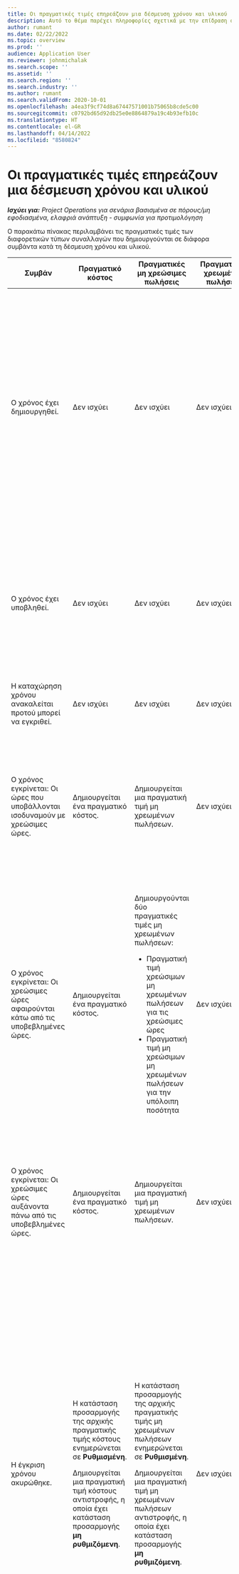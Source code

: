 ```yaml
---
title: Οι πραγματικές τιμές επηρεάζουν μια δέσμευση χρόνου και υλικού
description: Αυτό το θέμα παρέχει πληροφορίες σχετικά με την επίδραση στον πίνακα "Πραγματικές τιμές" σε διάφορα συμβάντα κατά τη διάρκεια του κύκλου ζωής μιας δέσμευσης χρόνου και υλικού στο Microsoft Dynamics 365 Project Operations.
author: rumant
ms.date: 02/22/2022
ms.topic: overview
ms.prod: ''
audience: Application User
ms.reviewer: johnmichalak
ms.search.scope: ''
ms.assetid: ''
ms.search.region: ''
ms.search.industry: ''
ms.author: rumant
ms.search.validFrom: 2020-10-01
ms.openlocfilehash: a4ea3f9cf74d8a67447571001b75065b8cde5c00
ms.sourcegitcommit: c0792bd65d92db25e0e8864879a19c4b93efb10c
ms.translationtype: HT
ms.contentlocale: el-GR
ms.lasthandoff: 04/14/2022
ms.locfileid: "8580824"
---
```

# <a name="actuals-impact-in-a-time-and-materials-engagement"></a>Οι πραγματικές τιμές επηρεάζουν μια δέσμευση χρόνου και υλικού

_**Ισχύει για:** Project Operations για σενάρια βασισμένα σε πόρους/μη εφοδιασμένα, ελαφριά ανάπτυξη - συμφωνία για προτιμολόγηση_

Ο παρακάτω πίνακας περιλαμβάνει τις πραγματικές τιμές των διαφορετικών τύπων συναλλαγών που δημιουργούνται σε διάφορα συμβάντα κατά τη δέσμευση χρόνου και υλικού.

| Συμβάν | Πραγματικό κόστος | Πραγματικές μη χρεώσιμες πωλήσεις | Πραγματικές χρεωμένες πωλήσεις | Παράδειγμα |
|---|---|---|---|---|
| Ο χρόνος έχει δημιουργηθεί. | Δεν ισχύει | Δεν ισχύει | Δεν ισχύει | <p>Ο Bob Kozack, από την οργανική μονάδα της Fabrikam US με κόστος 100 δολάρια ΗΠΑ (100 δολάρια ΗΠΑ) ανά ώρα, εργάζεται σε ένα έργο με το όνομα "Εγκατάσταση βραχίονα στην Adatum". Για αυτό το έργο, η χρέωση για τις συμβάσεις του είναι USD 200 ανά ώρα. Ακολουθεί ένα δείγμα καταχώρησης χρόνου από τον Bob Kozak:</p><p>Bob Kozack, 8 ώρες</p> |
| Ο χρόνος έχει υποβληθεί. | Δεν ισχύει | Δεν ισχύει | Δεν ισχύει | Για την καταχώρηση χρόνου δημιουργούνται μια γραμμή ημερολογίου κόστους και ημερολόγια μη χρεωμένων πωλήσεων. Η προεπιλεγμένη τιμή και ο συντελεστής κόστους καταχωρούνται στην ημερολογιακή εγγραφή. |
| Η καταχώρηση χρόνου ανακαλείται προτού μπορεί να εγκριθεί. | Δεν ισχύει | Δεν ισχύει | Δεν ισχύει | |
| Ο χρόνος εγκρίνεται: Οι ώρες που υποβάλλονται ισοδυναμούν με χρεώσιμες ώρες. | Δημιουργείται ένα πραγματικό κόστος. | Δημιουργείται μια πραγματική τιμή μη χρεωμένων πωλήσεων. | Δεν ισχύει | <p>Νέες πραγματικές τιμές που δημιουργούνται:</p><ul><li>**Πραγματικό κόστος:** Bob Kozack, 8 ετών και 800 ΔΟΛ ΗΠΑ</li><li>**Πραγματική τιμή μη χρεωμένων πωλήσεων**: Bob Kozack, 8 ώρες, USD 1.600</li></ul> |
| Ο χρόνος εγκρίνεται: Οι χρεώσιμες ώρες αφαιρούνται κάτω από τις υποβεβλημένες ώρες. | Δημιουργείται ένα πραγματικό κόστος. | <p>Δημιουργούνται δύο πραγματικές τιμές μη χρεωμένων πωλήσεων:</p><ul><li>Πραγματική τιμή χρεώσιμων μη χρεωμένων πωλήσεων για τις χρεώσιμες ώρες</li><li>Πραγματική τιμή μη χρεώσιμων μη χρεωμένων πωλήσεων για την υπόλοιπη ποσότητα</li></ul> | Δεν ισχύει | <p>Νέες πραγματικές τιμές που δημιουργούνται:</p><ul><li>**Πραγματικό κόστος:** Bob Kozack, 8 ετών και 800 ΔΟΛ ΗΠΑ</li><li>**Πραγματική τιμή μη χρεωμένων πωλήσεων:** Bob Kozack, 6 ώρες, USD 1.200, *Χρεώσιμη*</li><li>**Πραγματική τιμή μη χρεωμένων πωλήσεων:** Bob Kozack, 2 ώρες, USD 400, *Μη χρεώσιμη*</li></ul> |
| Ο χρόνος εγκρίνεται: Οι χρεώσιμες ώρες αυξάνοντα πάνω από τις υποβεβλημένες ώρες. | Δημιουργείται ένα πραγματικό κόστος. | Δημιουργείται μια πραγματική τιμή μη χρεωμένων πωλήσεων. | Δεν ισχύει | <p>Νέες πραγματικές τιμές που δημιουργούνται:</p><ul><li>**Πραγματικό κόστος:** Bob Kozack, 8 ετών και 800 ΔΟΛ ΗΠΑ</li><li>**Πραγματική τιμή μη χρεωμένων πωλήσεων**: Bob Kozack, 10 ώρες, USD 2.000</li></ul> |
| Η έγκριση χρόνου ακυρώθηκε. | <p>Η κατάσταση προσαρμογής της αρχικής πραγματικής τιμής κόστους ενημερώνεται σε **Ρυθμισμένη**.</p><p>Δημιουργείται μια πραγματική τιμή κόστους αντιστροφής, η οποία έχει κατάσταση προσαρμογής **μη ρυθμιζόμενη**.</p> | <p>Η κατάσταση προσαρμογής της αρχικής πραγματικής τιμής μη χρεωμένων πωλήσεων ενημερώνεται σε **Ρυθμισμένη**.</p><p>Δημιουργείται μια πραγματική τιμή μη χρεωμένων πωλήσεων αντιστροφής, η οποία έχει κατάσταση προσαρμογής **μη ρυθμιζόμενη**.</p> | Δεν ισχύει | <p>Υπάρχουσες πραγματικές τιμές που ενημερώνονται:</p><ul><li>**Πραγματικό κόστος:** Bob Kozack, 8 ώρες και 800 ΔΟΛ ΗΠΑ, *Ρυθμισμένο*</li><li>**Πραγματική τιμή μη χρεωμένων πωλήσεων:** Bob Kozack, 8 ώρες, USD 1.600, *Ρυθμισμένη*</li></ul><p>Νέες πραγματικές τιμές που δημιουργούνται για την αντιστρέψη της προηγούμενης οικονομικής επίδρασης:</p><ul><li>**Πραγματικό κόστος:** Bob Kozack, (8 ώρες), (800 ΔΟΛ ΗΠΑ), *Μη ρυθμιζόμενο*</li><li>**Πραγματική τιμή μη χρεωμένων πωλήσεων:** Bob Kozack, (8 ώρες), (USD 1.600), *Μη ρυθμιζόμενη*</li></ul> |
| Η καταχώρηση χρόνου ανακαλείται αφού εγκριθεί. | <p>Η κατάσταση προσαρμογής της αρχικής πραγματικής τιμής κόστους ενημερώνεται σε **Ρυθμισμένη**.</p><p>Δημιουργείται μια πραγματική τιμή κόστους αντιστροφής, η οποία έχει κατάσταση προσαρμογής **μη ρυθμιζόμενη**.</p> | <p>Η κατάσταση προσαρμογής της αρχικής πραγματικής τιμής μη χρεωμένων πωλήσεων ενημερώνεται σε **Ρυθμισμένη**.</p><p>Δημιουργείται μια πραγματική τιμή μη χρεωμένων πωλήσεων αντιστροφής, η οποία έχει κατάσταση προσαρμογής **μη ρυθμιζόμενη**.</p> | Δεν ισχύει | <p>Υπάρχουσες πραγματικές τιμές που ενημερώνονται:</p><ul><li>**Πραγματικό κόστος:** Bob Kozack, 8 ώρες και 800 ΔΟΛ ΗΠΑ, *Ρυθμισμένο*</li><li>**Πραγματική τιμή μη χρεωμένων πωλήσεων:** Bob Kozack, 8 ώρες, USD 1.600, *Ρυθμισμένη*</li></ul><p>Νέες πραγματικές τιμές που δημιουργούνται για την αντιστρέψη της προηγούμενης οικονομικής επίδρασης:</p><ul><li>**Πραγματικό κόστος:** Bob Kozack, (8 ώρες), (800 ΔΟΛ ΗΠΑ), *Μη ρυθμιζόμενο*</li><li>**Πραγματική τιμή μη χρεωμένων πωλήσεων:** Bob Kozack, (8 ώρες), (USD 1.600), *Μη ρυθμιζόμενη*</li></ul> |
| Η σύμβαση επιβεβαιώθηκε. | <p>Η κατάσταση προσαρμογής των παλιών πραγματικών τιμών κόστους ενημερώνεται σε **Ρυθμισμένη**.</p><p>Δημιουργούνται πραγματικές τιμές κόστους αντιστροφής που έχουν κατάσταση προσαρμογής **μη ρυθμιζόμενη**.</p><p>Οι νέες πραγματικές τιμές κόστους δημιουργούνται μετά την εκ νέου αξιολόγηση των κανόνων της σύμβασης.</p> | <p>Η κατάσταση προσαρμογής των παλιών πραγματικών τιμών μη χρεωμένων πωλήσεων ενημερώνεται σε **Ρυθμισμένη**.</p><p>Δημιουργούνται πραγματικές τιμές μη χρεωμένων πωλήσεων αντιστροφής που έχουν κατάσταση προσαρμογής **μη ρυθμιζόμενη**.</p><p>Οι νέες πραγματικές τιμές μη χρεωμένων πωλήσεων δημιουργούνται μετά την εκ νέου αξιολόγηση των κανόνων της σύμβασης.</p> | Δεν ισχύει | <p>Υπάρχουσες πραγματικές τιμές που ενημερώνονται:</p><ul><li>**Πραγματικό κόστος:** Bob Kozack, 8 ώρες και 800 ΔΟΛ ΗΠΑ, *Ρυθμισμένο*</li><li>**Πραγματική τιμή μη χρεωμένων πωλήσεων:** Bob Kozack, 8 ώρες, USD 1.600, *Ρυθμισμένη*</li></ul><p>Νέες πραγματικές τιμές που δημιουργούνται για την αντιστρέψη της προηγούμενης οικονομικής επίδρασης:</p><ul><li>**Πραγματικό κόστος:** Bob Kozack, (8 ώρες), (800 ΔΟΛ ΗΠΑ), *Μη ρυθμιζόμενο*</li><li>**Πραγματική τιμή μη χρεωμένων πωλήσεων:** Bob Kozack, (8 ώρες), (USD 1.600), *Μη ρυθμιζόμενη*</li></ul><p>Νέες πραγματικές τιμές που δημιουργούνται για την οικονομική επίδραση που επαναξιολογήθηκε:</p><ul><li>**Πραγματικό κόστος:** Bob Kozack, 8 ετών και 800 ΔΟΛ ΗΠΑ</li><li>**Πραγματική τιμή μη χρεωμένων πωλήσεων**: Bob Kozack, 8 ώρες, USD 1.600</li></ul> |
| Δημιουργείται ένα τιμολόγιο. | Δεν ισχύει | Δεν ισχύει | Δεν ισχύει | |
| Το τιμολόγιο επιβεβαιώνεται. Δεν υπάρχει καμία αλλαγή στην ποσότητα στη λεπτομέρεια γραμμής τιμολογίου από την ποσότητα στην πραγματική τιμή μη χρεωμένων πωλήσεων. | Δεν ισχύει | <p>Ενημερώνεται η κατάσταση τιμολογίου της παλαιάς πραγματικής τιμής μη χρεωμένων πωλήσεων.</p><p>Δημιουργούνται πραγματικές τιμές μη χρεωμένων πωλήσεων αντιστροφής που έχουν κατάσταση προσαρμογής **μη ρυθμιζόμενη**. | Δημιουργείται μια πραγματική τιμή χρεωμένων πωλήσεων. | <p>Πραγματική τιμή που υπάρχει ήδη και παραμένει αμετάβλητη:</p><ul><li>**Πραγματικό κόστος:** Bob Kozack, 8 ετών και 800 ΔΟΛ ΗΠΑ</li></ul><p>Υπάρχουσα πραγματική τιμή που ενημερώνεται:</p><ul><li>**Πραγματική τιμή μη χρεωμένων πωλήσεων:** Bob Kozack, 8 ώρες, USD 1.600, *Το τιμολόγιο πελάτη καταχωρήθηκε*</li></ul>Νέα πραγματική τιμή που δημιουργείται για την αντιστροφή των οικονομικών εργασιών που είναι σε εξέλιξη (WIP):</p><ul><li>**Πραγματική τιμή μη χρεωμένων πωλήσεων**: Bob Kozack, (8 ώρες), (USD 1.600)</li></ul><p>Νέα πραγματική τιμή που δημιουργείται για την καταγραφή των τιμών χρεωμένων πωλήσεων:</p><ul><li>**Πραγματική τιμή χρεωμένων πωλήσεων**: Bob Kozack, 8 ώρες, USD 1.600</li></ul> |
| Το τιμολόγιο επιβεβαιώνεται μετά τη μείωση της ποσότητας στη λεπτομέρεια γραμμής τιμολογίου από την ποσότητα στην πραγματική τιμή μη χρεωμένων πωλήσεων. | Δεν ισχύει | <p>Η κατάσταση προσαρμογής των αρχικών πραγματικών τιμών μη χρεωμένων πωλήσεων ενημερώνεται σε **Ρυθμισμένη**.</p><p>Οι πραγματικές τιμές μη χρεωμένων πωλήσεων αντιστροφής δημιουργούνται για τις αρχικές πραγματικές τιμές μη χρεωμένων πωλήσεων. Έχουν κατάστασή ρύθμισης **Χωρίς δυνατότητα ρύθμισης**.</p><p>Δημιουργούνται δύο νέες πραγματικές τιμές μη χρεωμένων πωλήσεων:</p><ul><li>Πραγματική τιμή χρεώσιμων μη χρεωμένων πωλήσεων για τις χρεώσιμες ώρες</li><li>Πραγματική τιμή μη χρεώσιμων μη χρεωμένων πωλήσεων για την υπόλοιπη ποσότητα</li></ul><p>Οι πραγματικές τιμές μη χρεωμένων πωλήσεων αντιστροφής δημιουργούνται για τις δύο νέες πραγματικές τιμές μη χρεωμένων πωλήσεων.</p> | <p>Δημιουργούνται δύο πραγματικές τιμές χρεωμένων πωλήσεων:</p><ul><li>Πραγματική τιμή χρεώσιμων χρεωμένων πωλήσεων για τις χρεώσιμες ώρες</li><li>Πραγματική τιμή χρεώσιμων μη χρεωμένων πωλήσεων για την υπόλοιπη ποσότητα</li></ul> | <p>Πραγματική τιμή που υπάρχει ήδη και παραμένει αμετάβλητη:</p><ul><li>**Πραγματικό κόστος:** Bob Kozack, 8 ετών και 800 ΔΟΛ ΗΠΑ</li></ul><p>Υπάρχουσα πραγματική τιμή που ενημερώνεται:</p><ul><li>**Πραγματική τιμή μη χρεωμένων πωλήσεων:** Bob Kozack, 8 ώρες, USD 1.600, *Ρυθμισμένη*</li></ul><p>Νέα πραγματική τιμή που δημιουργείται για την αντιστρέψη της προηγούμενης οικονομικής WIP:</p><ul><li>**Πραγματική τιμή μη χρεωμένων πωλήσεων:** Bob Kozack, (8 ώρες), (USD 1.600), *Μη ρυθμιζόμενη*</li></ul><p>Νέες πραγματικές τιμές που δημιουργούνται για την καταγραφή του WIP ενημερωμένων πωλήσεων:</p><ul><li>**Πραγματική τιμή μη χρεωμένων πωλήσεων:** Bob Kozack, 6 ώρες, USD 1.200, *Χρεώσιμη*</li><li>**Πραγματική τιμή μη χρεωμένων πωλήσεων:** Bob Kozack, 2 ώρες, USD 400, *Μη χρεώσιμη*</li></ul><p>Νέες πραγματικές τιμές που δημιουργούνται για την αντιστροφή του WIP ενημερωμένων πωλήσεων:</p><ul><li>**Πραγματική τιμή μη χρεωμένων πωλήσεων:** Bob Kozack, (6 ώρες), (USD 1.200), *Χρεώσιμη*</li><li>**Πραγματική τιμή μη χρεωμένων πωλήσεων:** Bob Kozack, (2 ώρες), (USD 400), *Μη χρεώσιμη*</li></ul><p>Νέες πραγματικές τιμές που δημιουργούνται για την καταγραφή των τιμών χρεωμένων πωλήσεων:</p><ul><li>**Πραγματική τιμή χρεωμένων πωλήσεων:** Bob Kozack, 6 ώρες, USD 1.200, *Χρεώσιμη*</li><li>**Πραγματική τιμή χρεωμένων πωλήσεων:** Bob Kozack, 2 ώρες, USD 400, *Μη χρεώσιμη*</li></ul> |
| Το τιμολόγιο επιβεβαιώνεται μετά την αύξηση της ποσότητας στη λεπτομέρεια γραμμής τιμολογίου από την ποσότητα στην πραγματική τιμή μη χρεωμένων πωλήσεων. | Δεν ισχύει | <p>Η κατάσταση προσαρμογής των αρχικών πραγματικών τιμών μη χρεωμένων πωλήσεων ενημερώνεται σε **Ρυθμισμένη**.</p><p>Οι πραγματικές τιμές μη χρεωμένων πωλήσεων αντιστροφής δημιουργούνται για τις αρχικές πραγματικές τιμές μη χρεωμένων πωλήσεων. Έχουν κατάστασή ρύθμισης **Χωρίς δυνατότητα ρύθμισης**.</p><p>Νέες πραγματικές τιμές μη χρεωμένων πωλήσεων δημιουργούνται για τη νέα ποσότητα.</p><p>Οι πραγματικές τιμές μη χρεωμένων πωλήσεων αντιστροφής δημιουργούνται για τις νέες πραγματικές τιμές μη χρεωμένων πωλήσεων.</p> | Πραγματικές τιμές χρεωμένων πωλήσεων δημιουργούνται για τη νέα ποσότητα. | <p>Πραγματική τιμή που υπάρχει ήδη και παραμένει αμετάβλητη:</p><ul><li>**Πραγματικό κόστος:** Bob Kozack, 8 ετών και 800 ΔΟΛ ΗΠΑ</li></ul><p>Υπάρχουσα πραγματική τιμή που ενημερώνεται:</p><ul><li>**Πραγματική τιμή μη χρεωμένων πωλήσεων:** Bob Kozack, 8 ώρες, USD 1.600, *Ρυθμισμένη*</li></ul><p>Νέα πραγματική τιμή που δημιουργείται για την αντιστρέψη της προηγούμενης οικονομικής WIP:</p><ul><li>**Πραγματική τιμή μη χρεωμένων πωλήσεων:** Bob Kozack, (8 ώρες), (USD 1.600), *Μη ρυθμιζόμενη*</li></ul><p>Νέα πραγματική τιμή που δημιουργείται για την καταγραφή του WIP ενημερωμένων πωλήσεων:</p><ul><li>**Πραγματική τιμή μη χρεωμένων πωλήσεων:** Bob Kozack, 10 ώρες, USD 2.000, *Χρεώσιμη*</li></ul><p>Νέα πραγματική τιμή που δημιουργείται για την αντιστροφή του WIP ενημερωμένων πωλήσεων:</p><ul><li>**Πραγματική τιμή μη χρεωμένων πωλήσεων**: Bob Kozack, (10 ώρες), (USD 2.000), *Χρεώσιμη*, *Μη ρυθμίσιμη*</li></ul><p>Νέα πραγματική τιμή που δημιουργείται για την καταγραφή των τιμών χρεωμένων πωλήσεων:</p><ul><li>**Πραγματική τιμή χρεωμένων πωλήσεων:** Bob Kozack, 10 ώρες, USD 2.000, *Χρεώσιμη*</li></ul> |
| Το τιμολόγιο διορθώνεται με τη μείωση της φορολογήσιμης ποσότητας ή τιμής. | Δεν ισχύει | <p>Δημιουργούνται δύο πραγματικές τιμές μη χρεωμένων πωλήσεων:</p><ul><li>Πραγματική τιμή χρεώσιμων μη χρεωμένων πωλήσεων για την ποσότητα στο διορθωτικό τιμολόγιο</li><li>Πραγματική τιμή χρεώσιμων μη χρεωμένων πωλήσεων για την υπόλοιπη ποσότητα</li></ul><p>Οι πραγματικές τιμές μη χρεωμένων πωλήσεων αντιστροφής δημιουργούνται για τις δύο νέες πραγματικές τιμές μη χρεωμένων πωλήσεων.</p> | <p>Δημιουργούνται πραγματικές τιμές χρεωμένων πωλήσεων αντιστροφής.</p><p>Νέες πραγματικές τιμές χρεωμένων πωλήσεων δημιουργούνται για τη νέα ποσότητα. | <p>Πραγματικές τιμές που υπάρχουν ήδη και παραμένουν αμετάβλητες:</p><ul><li>**Πραγματικό κόστος:** Bob Kozack, 8 ετών και 800 ΔΟΛ ΗΠΑ</li><li>**Πραγματική τιμή μη χρεωμένων πωλήσεων:** Bob Kozack, 8 ώρες, USD 1.600, *Το τιμολόγιο πελάτη καταχωρήθηκε*</li><li>**Πραγματική τιμή μη χρεωμένων πωλήσεων**: Bob Kozack, (8 ώρες), (USD 1.600)</li></ul><p>Υπάρχουσα πραγματική τιμή που ενημερώνεται:</p><ul><li>**Πραγματική τιμή χρεωμένων πωλήσεων:** Bob Kozack, (8 ώρες), (USD 1.600), *Ρυθμισμένη*</li></ul><p>Νέα πραγματική τιμή που δημιουργείται για την αντιστροφή των προηγούμενων τιμών χρεωμένων πωλήσεων:</p><ul><li>**Πραγματική τιμή χρεωμένων πωλήσεων:** Bob Kozack, (8 ώρες), (USD 1.600), *Μη ρυθμιζόμενη*</li></ul><p>Νέες πραγματικές τιμές που δημιουργούνται για την καταγραφή του WIP διορθωμένων πωλήσεων:</p><ul><li>**Πραγματική τιμή μη χρεωμένων πωλήσεων**: Bob Kozack, 6 ώρες, USD 1.200, *Χρεώσιμο*, *Το τιμολόγιο πελάτη καταχωρήθηκε*</li><li>**Πραγματική τιμή μη χρεωμένων πωλήσεων:** Bob Kozack, 2 ώρες, USD 400, *Χρεώσιμη*</li></ul><p>Νέα πραγματική τιμή που δημιουργείται για την αντιστροφή του WIP διορθωμένων πωλήσεων:</p><ul><li>**Πραγματική τιμή μη χρεωμένων πωλήσεων**: Bob Kozack, (6 ώρες), (USD 1.200), *Χρεώσιμη*, *Μη ρυθμίσιμη*</li></ul><p>Νέα πραγματική τιμή που δημιουργείται για την καταγραφή των διορθωμένων τιμών χρεωμένων πωλήσεων:</p><ul><li>**Πραγματική τιμή χρεωμένων πωλήσεων:** Bob Kozack, 6 ώρες, USD 1.200, *Χρεώσιμη*</li></ul> |
| Το τιμολόγιο διορθώνεται με την αύξηση της φορολογήσιμης ποσότητας ή τιμής. | Δεν ισχύει | <p>Νέες πραγματικές τιμές μη χρεωμένων πωλήσεων δημιουργούνται για νέα ποσότητα.</p> <p>Οι πραγματικές τιμές μη χρεωμένων πωλήσεων αντιστροφής δημιουργούνται για τις νέες πραγματικές τιμές μη χρεωμένων πωλήσεων.</p> | <p>Δημιουργούνται πραγματικές τιμές χρεωμένων πωλήσεων αντιστροφής.</p>Νέες πραγματικές τιμές χρεωμένων πωλήσεων δημιουργούνται για τη νέα ποσότητα.</p> | <p>Πραγματικές τιμές που υπάρχουν ήδη και παραμένουν αμετάβλητες:</p><ul><li>**Πραγματικό κόστος:** Bob Kozack, 8 ετών και 800 ΔΟΛ ΗΠΑ</li><li>**Πραγματική τιμή μη χρεωμένων πωλήσεων:** Bob Kozack, 8 ώρες, USD 1.600, *Το τιμολόγιο πελάτη καταχωρήθηκε*</li><li>**Πραγματική τιμή μη χρεωμένων πωλήσεων**: Bob Kozack, (8 ώρες), (USD 1.600)</li></ul><p>Υπάρχουσα πραγματική τιμή που ενημερώνεται:</p><ul><li>**Πραγματική τιμή χρεωμένων πωλήσεων:** Bob Kozack, (8 ώρες), (USD 1.600), *Ρυθμισμένη*</li></ul><p>Νέα πραγματική τιμή που δημιουργείται για την αντιστροφή των προηγούμενων τιμών χρεωμένων πωλήσεων:</p><ul><li>**Πραγματική τιμή χρεωμένων πωλήσεων:** Bob Kozack, (8 ώρες), (USD 1.600), *Μη ρυθμιζόμενη*</li></ul><p>Νέα πραγματική τιμή που δημιουργείται για την εγγραφή του WIP διορθωμένων πωλήσεων:</p><ul><li>**Πραγματική τιμή μη χρεωμένων πωλήσεων**: Bob Kozack, 10 ώρες, USD 2.000, *Χρεώσιμο*, *Το τιμολόγιο πελάτη καταχωρήθηκε*</li></ul><p>Νέα πραγματική τιμή που δημιουργείται για την αντιστροφή του WIP διορθωμένων πωλήσεων:</p><ul><li>**Πραγματική τιμή μη χρεωμένων πωλήσεων:** Bob Kozack, (10 ώρες), (USD 2.000), *Χρεώσιμη*</li></ul><p>Νέα πραγματική τιμή που δημιουργείται για την καταγραφή των διορθωμένων τιμών χρεωμένων πωλήσεων:</p><ul><li>**Πραγματική τιμή χρεωμένων πωλήσεων:** Bob Kozack, 10 ώρες, USD 2.000, *Χρεώσιμη*</li></ul> |

[!INCLUDE[footer-include](../includes/footer-banner.md)]
